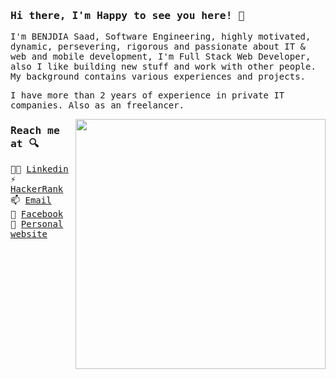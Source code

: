 ### <samp>Hi there, I'm Happy to see you here! 👋 </samp>

<samp>
I'm BENJDIA Saad, Software Engineering, highly motivated, dynamic, persevering, rigorous and passionate about IT & web and mobile development, I'm Full Stack Web Developer, also I like building new stuff and work with other people. My background contains various experiences and projects.

I have more than 2 years of experience in private IT companies. Also as an freelancer.
 
<p>
 <a href="https://blog.stephenajulu.com/"><img width="400" align='right' src="https://github-readme-stats.vercel.app/api?username=benjdiasaad&show_icons=true&hide_border=true"></a>
</p>

### Reach me at 🔍

👨‍💼 [Linkedin](https://www.linkedin.com/in/saadbenjdia/)<br>
⚡ [HackerRank](https://www.hackerrank.com/benjdiasaad97?hr_r=1)<br>
📫 [Email](mailto:benjdiasaad97@gmail.com) <br>
💬 [Facebook](https://www.facebook.com/profile.php?id=100018258616268) <br>
🌱 [Personal website](https://benjdiasaad.github.io/)

</smap>
